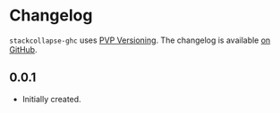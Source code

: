# Changelog

`stackcollapse-ghc` uses [PVP Versioning][1].
The changelog is available [on GitHub][2].

## 0.0.1

* Initially created.

[1]: https://pvp.haskell.org
[2]: https://github.com/marcin-rzeznicki/stackcollapse-ghc/releases
